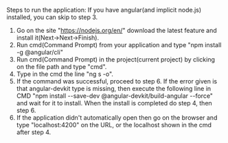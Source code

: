 Steps to run the application:
If you have angular(and implicit node.js) installed, you can skip to step 3.
1. Go on the site "https://nodejs.org/en/" download the latest feature and install it(Next->Next->Finish).
2. Run cmd(Command Prompt) from your application and type "npm install -g @angular/cli"
3. Run cmd(Command Prompt) in the project(current project) by clicking on the file path and type "cmd".
4. Type in the cmd the line "ng s -o".
5. If the command was successful, proceed to step 6. If the error given is that angular-devkit type is missing, then execute the following line in CMD "npm install --save-dev @angular-devkit/build-angular --force" and wait for it to install. When the install is completed do step 4, then step 6.
6. If the application didn't automatically open then go on the browser and type "localhost:4200" on the URL, or the localhost shown in the cmd after step 4.
